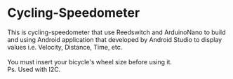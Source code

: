 # Cycling-Speedometer
This is cycling-speedometer that use Reedswitch and ArduinoNano to build and using Android application that developed by Android Studio to display values i.e. Velocity, Distance, Time, etc.
<br><br>
You must insert your bicycle's wheel size before using it.<br>
Ps. Used with I2C.
